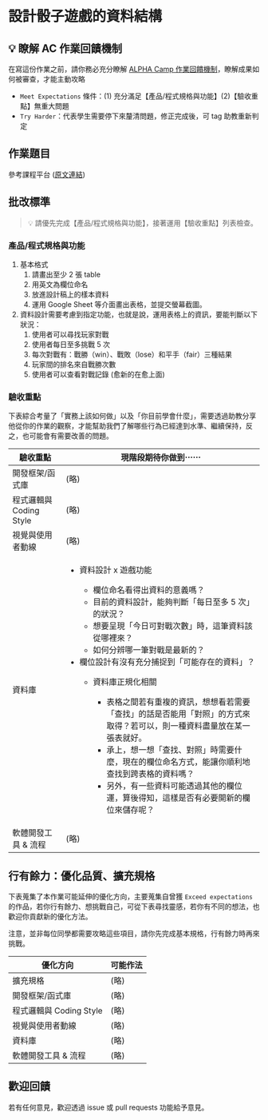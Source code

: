 # 設計骰子遊戲的資料結構

## 💡 瞭解 AC 作業回饋機制

在寫這份作業之前，請你務必充分瞭解 <a href="https://github.com/ALPHACamp/web-grading-rubic" target="_blank">ALPHA Camp 作業回饋機制</a>，瞭解成果如何被審查，才能主動攻略

- `Meet Expectations` 條件：(1) 充分滿足【產品/程式規格與功能】(2)【驗收重點】無重大問題
- `Try Harder`：代表學生需要停下來釐清問題，修正完成後，可 tag 助教重新判定

## 作業題目

參考課程平台 (<a href="https://lighthouse.alphacamp.co/courses/40/assignments/1139" target="_blank">原文連結</a>)

## 批改標準

> 💡  請優先完成【產品/程式規格與功能】，接著運用【驗收重點】列表檢查。

### 產品/程式規格與功能

1. 基本格式
   1. 請畫出至少 2 張 table
   2. 用英文為欄位命名
   3. 放進設計稿上的樣本資料
   4. 運用 Google Sheet 等介面畫出表格，並提交螢幕截圖。
2. 資料設計需要考慮到指定功能，也就是說，運用表格上的資訊，要能判斷以下狀況：
   1. 使用者可以尋找玩家對戰
   2. 使用者每日至多挑戰 5 次
   3. 每次對戰有：戰勝（win）、戰敗（lose）和平手（fair）三種結果
   4. 玩家間的排名來自戰勝次數
   5. 使用者可以查看對戰記錄 (愈新的在愈上面)

### 驗收重點

下表綜合考量了「實務上該如何做」以及「你目前學會什麼」，需要透過助教分享他從你的作業的觀察，才能幫助我們了解哪些行為已經達到水準、繼續保持，反之，也可能會有需要改善的問題。

<table>
  <thead>
    <tr>
      <th>驗收重點</td>
      <th>現階段期待你做到⋯⋯</td>
    </tr>
  </thead>
  <tbody>
    <tr>
      <td>開發框架/函式庫</td>
      <td>(略)</td>
    </tr>
    <tr>
      <td>程式邏輯與 Coding Style</td>
      <td>(略)</td>
    </tr>
      <tr>
      <td>視覺與使用者動線</td>
      <td>(略)</td>
    </tr>
    <tr>
      <td>資料庫</td>
      <td>
        <ul>
          <li>資料設計 x 遊戲功能</li>
          <ul>
            <li>欄位命名看得出資料的意義嗎？</li>
            <li>目前的資料設計，能夠判斷「每日至多 5 次」的狀況？</li>
            <li>想要呈現「今日可對戰次數」時，這筆資料該從哪裡來？</li>
            <li>如何分辨哪一筆對戰是最新的？</li>
          </ul>
          <li>欄位設計有沒有充分捕捉到「可能存在的資料」？</li>
          <ul>
            <li>資料庫正規化相關</li>
            <ul>
              <li>表格之間若有重複的資訊，想想看若需要「查找」的話是否能用「對照」的方式來取得？若可以，則一種資料盡量放在某一張表就好。</li>
              <li>承上，想一想「查找、對照」時需要什麼，現在的欄位命名方式，能讓你順利地查找到跨表格的資料嗎？</li>
              <li>另外，有一些資料可能透過其他的欄位運，算後得知，這樣是否有必要開新的欄位來儲存呢？</li>
            </ul>
          </ul>
        </ul>
      </td>
    </tr>
      <tr>
      <td>軟體開發工具 & 流程</td>
      <td>(略)</td>
    </tr>
  </tbody>
</table>

## 行有餘力：優化品質、擴充規格

下表蒐集了本作業可能延伸的優化方向，主要蒐集自曾獲 `Exceed expectations` 的作品，若你行有餘力、想挑戰自己，可從下表尋找靈感，若你有不同的想法，也歡迎你貢獻新的優化方法。

注意，並非每位同學都需要攻略這些項目，請你先完成基本規格，行有餘力時再來挑戰。

<table>
  <thead>
    <tr>
      <th>優化方向</td>
      <th>可能作法</td>
    </tr>
  </thead>
  <tbody>
    <tr>
      <td>擴充規格</td>
      <td>(略)</td>
    </tr>
    <tr>
      <td>開發框架/函式庫</td>
      <td>(略)</td>
    </tr>
    <tr>
      <td>程式邏輯與 Coding Style</td>
      <td>(略)</td>
    </tr>
      <tr>
      <td>視覺與使用者動線</td>
      <td>(略)</td>
    </tr>
    <tr>
      <td>資料庫</td>
      <td>(略)</td>
    </tr>
      <tr>
      <td>軟體開發工具 & 流程</td>
      <td>(略)</td>
    </tr>
  </tbody>
</table>

## 歡迎回饋

若有任何意見，歡迎透過 issue 或 pull requests 功能給予意見。
